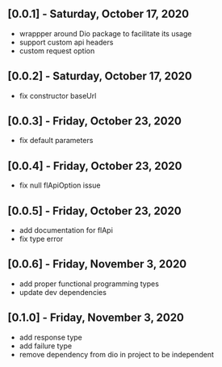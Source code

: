 ## [0.0.1] - Saturday, October 17, 2020

* wrappper around Dio package to facilitate its usage
* support custom api headers
* custom request option


## [0.0.2] - Saturday, October 17, 2020

* fix constructor baseUrl

## [0.0.3] - Friday, October 23, 2020

* fix default parameters

## [0.0.4] - Friday, October 23, 2020

* fix null flApiOption issue

## [0.0.5] - Friday, October 23, 2020

* add documentation for flApi
* fix type error

## [0.0.6] - Friday, November 3, 2020

* add proper functional programming types
* update dev dependencies

## [0.1.0] - Friday, November 3, 2020

* add response type
* add failure type
* remove dependency from dio in project to be independent